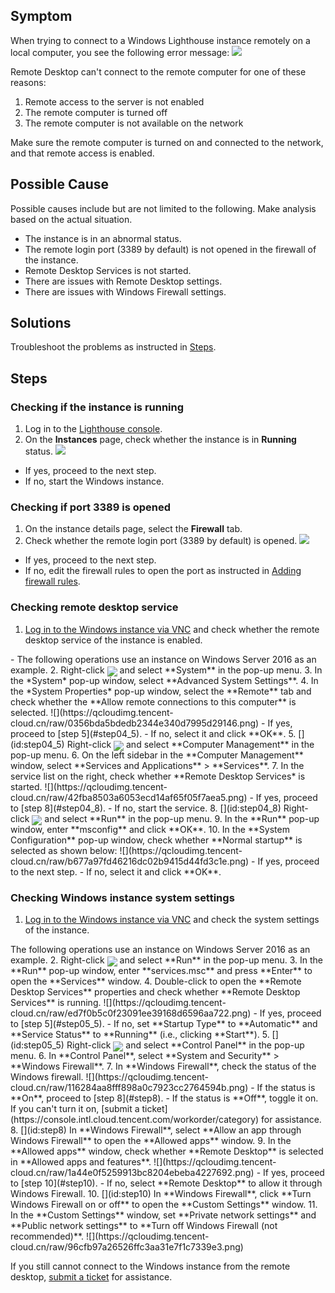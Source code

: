 ## Symptom
When trying to connect to a Windows Lighthouse instance remotely on a local computer, you see the following error message:
![](https://main.qcloudimg.com/raw/8c79cadc3e14c9c4e0cbb5303b79f74a.png)

Remote Desktop can't connect to the remote computer for one of these reasons: 
1) Remote access to the server is not enabled
2) The remote computer is turned off
3) The remote computer is not available on the network

Make sure the remote computer is turned on and connected to the network, and that remote access is enabled.


## Possible Cause

Possible causes include but are not limited to the following. Make analysis based on the actual situation.
- The instance is in an abnormal status.
- The remote login port (3389 by default) is not opened in the firewall of the instance.
- Remote Desktop Services is not started.
- There are issues with Remote Desktop settings.
- There are issues with Windows Firewall settings.


## Solutions
Troubleshoot the problems as instructed in [Steps](#ProcessingSteps).


## Steps[](id:ProcessingSteps)


### Checking if the instance is running
1. Log in to the [Lighthouse console](https://console.cloud.tencent.com/lighthouse/instance/index).
2. On the **Instances** page, check whether the instance is in **Running** status.
![](https://qcloudimg.tencent-cloud.cn/raw/bb5692c525a98a1ec44a16919d8a1082.png)
 - If yes, proceed to the next step.
 - If no, start the Windows instance.


### Checking if port 3389 is opened
1. On the instance details page, select the **Firewall** tab.
2. Check whether the remote login port (3389 by default) is opened.
![](https://qcloudimg.tencent-cloud.cn/raw/309afd38d27cb32cc87b9ed13a528903.png)
 - If yes, proceed to the next step.
 - If no, edit the firewall rules to open the port as instructed in [Adding firewall rules](https://intl.cloud.tencent.com/document/product/1103/41393).

### Checking remote desktop service
1. [Log in to the Windows instance via VNC](https://intl.cloud.tencent.com/document/product/1103/46399) and check whether the remote desktop service of the instance is enabled.
<dx-alert infotype="explain" title="">
 - The following operations use an instance on Windows Server 2016 as an example.
</dx-alert>
2. Right-click <img src="https://main.qcloudimg.com/raw/6191c3ad8f212e7f8f6dddbbabd43f12.png" style="margin: -5px 0px;"> and select **System** in the pop-up menu.
3. In the *System* pop-up window, select **Advanced System Settings**.
4. In the *System Properties* pop-up window, select the **Remote** tab and check whether the **Allow remote connections to this computer** is selected.
![](https://qcloudimg.tencent-cloud.cn/raw/0356bda5bdedb2344e340d7995d29146.png)
 - If yes, proceed to [step 5](#step04_5).
 - If no, select it and click **OK**.
5. [](id:step04_5) Right-click <img src="https://main.qcloudimg.com/raw/6191c3ad8f212e7f8f6dddbbabd43f12.png" style="margin: -5px 0px;"> and select **Computer Management** in the pop-up menu.
6. On the left sidebar in the **Computer Management** window, select **Services and Applications** > **Services**.
7. In the service list on the right, check whether **Remote Desktop Services* is started.
![](https://qcloudimg.tencent-cloud.cn/raw/42fba8503a6053ecd14af65f05f7aea5.png)
 - If yes, proceed to [step 8](#step04_8).
 - If no, start the service.
8. [](id:step04_8) Right-click <img src="https://main.qcloudimg.com/raw/6191c3ad8f212e7f8f6dddbbabd43f12.png" style="margin: -5px 0px;"> and select **Run** in the pop-up menu.
9. In the **Run** pop-up window, enter **msconfig** and click **OK**.
10. In the **System Configuration** pop-up window, check whether **Normal startup** is selected as shown below:
![](https://qcloudimg.tencent-cloud.cn/raw/b677a97fd46216dc02b9415d44fd3c1e.png)
 - If yes, proceed to the next step.
 - If no, select it and click **OK**.


### Checking Windows instance system settings
1. [Log in to the Windows instance via VNC](https://intl.cloud.tencent.com/document/product/213/32496) and check the system settings of the instance.
<dx-alert infotype="explain" title="">
 The following operations use an instance on Windows Server 2016 as an example.
</dx-alert>
2. Right-click <img src="https://main.qcloudimg.com/raw/6191c3ad8f212e7f8f6dddbbabd43f12.png" style="margin: -5px 0px;"> and select **Run** in the pop-up menu.
3. In the **Run** pop-up window, enter **services.msc** and press **Enter** to open the **Services** window.
4. Double-click to open the **Remote Desktop Services** properties and check whether **Remote Desktop Services** is running.
![](https://qcloudimg.tencent-cloud.cn/raw/ed7f0b5c0f23091ee39168d6596aa722.png)
 - If yes, proceed to [step 5](#step05_5).
 - If no, set **Startup Type** to **Automatic** and **Service Status** to **Running** (i.e., clicking **Start**).
5. [](id:step05_5) Right-click <img src="https://main.qcloudimg.com/raw/6191c3ad8f212e7f8f6dddbbabd43f12.png" style="margin: -5px 0px;"> and select **Control Panel** in the pop-up menu.
6. In **Control Panel**, select **System and Security** > **Windows Firewall**.
7. In **Windows Firewall**, check the status of the Windows firewall.
![](https://qcloudimg.tencent-cloud.cn/raw/116284aa8fff898a0c7923cc2764594b.png)
 - If the status is **On**, proceed to [step 8](#step8).
 - If the status is **Off**, toggle it on. If you can't turn it on, [submit a ticket](https://console.intl.cloud.tencent.com/workorder/category) for assistance.
8. [](id:step8) In **Windows Firewall**, select **Allow an app through Windows Firewall** to open the **Allowed apps** window.
9. In the **Allowed apps** window, check whether **Remote Desktop** is selected in **Allowed apps and features**.
![](https://qcloudimg.tencent-cloud.cn/raw/1a44e0f5259913bc8204ebeba4227692.png)
 - If yes, proceed to [step 10](#step10).
 - If no, select **Remote Desktop** to allow it through Windows Firewall.
10. [](id:step10) In **Windows Firewall**, click **Turn Windows Firewall on or off** to open the **Custom Settings** window.
11. In the **Custom Settings** window, set **Private network settings** and **Public network settings** to **Turn off Windows Firewall (not recommended)**.
![](https://qcloudimg.tencent-cloud.cn/raw/96cfb97a26526ffc3aa31e7f1c7339e3.png)

If you still cannot connect to the Windows instance from the remote desktop, [submit a ticket](https://console.intl.cloud.tencent.com/workorder/category) for assistance.




